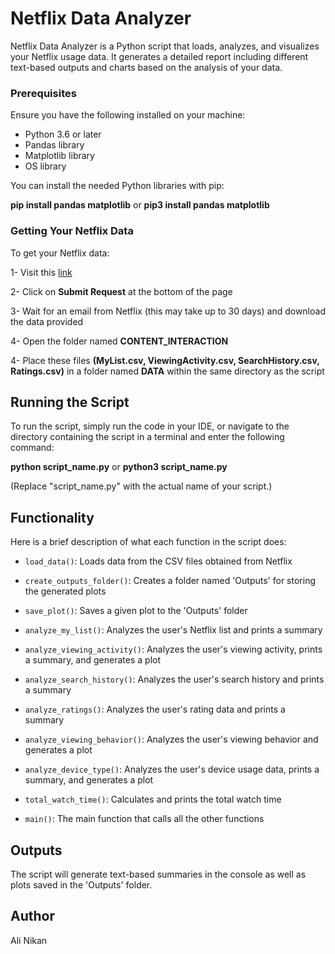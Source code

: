 # Netflix Data Analyzer

Netflix Data Analyzer is a Python script that loads, analyzes, and visualizes your Netflix usage data. It generates a detailed report including different text-based outputs and charts based on the analysis of your data. 

### Prerequisites

Ensure you have the following installed on your machine:
- Python 3.6 or later
- Pandas library
- Matplotlib library
- OS library

You can install the needed Python libraries with pip:

**pip install pandas matplotlib** or **pip3 install pandas matplotlib**

### Getting Your Netflix Data

To get your Netflix data:

1- Visit this [link](https://www.netflix.com/account/getmyinfo)

2- Click on **Submit Request** at the bottom of the page

3- Wait for an email from Netflix (this may take up to 30 days) and download the data provided

4- Open the folder named **CONTENT_INTERACTION**

4- Place these files **(MyList.csv, ViewingActivity.csv, SearchHistory.csv, Ratings.csv)** in a folder named **DATA** within the same directory as the script

## Running the Script

To run the script, simply run the code in your IDE, or navigate to the directory containing the script in a terminal and enter the following command: 

**python script_name.py** or **python3 script_name.py**

(Replace "script_name.py" with the actual name of your script.)

## Functionality

Here is a brief description of what each function in the script does:

- `load_data()`: Loads data from the CSV files obtained from Netflix

- `create_outputs_folder()`: Creates a folder named 'Outputs' for storing the generated plots

- `save_plot()`: Saves a given plot to the 'Outputs' folder

- `analyze_my_list()`: Analyzes the user's Netflix list and prints a summary

- `analyze_viewing_activity()`: Analyzes the user's viewing activity, prints a summary, and generates a plot

- `analyze_search_history()`: Analyzes the user's search history and prints a summary

- `analyze_ratings()`: Analyzes the user's rating data and prints a summary

- `analyze_viewing_behavior()`: Analyzes the user's viewing behavior and generates a plot

- `analyze_device_type()`: Analyzes the user's device usage data, prints a summary, and generates a plot

- `total_watch_time()`: Calculates and prints the total watch time

- `main()`: The main function that calls all the other functions

## Outputs

The script will generate text-based summaries in the console as well as plots saved in the 'Outputs' folder.

## Author

Ali Nikan
